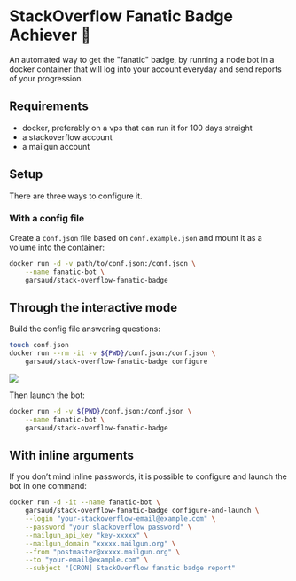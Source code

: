 # StackOverflow Fanatic Badge Achiever 🥇
An automated way to get the "fanatic" badge, by running a node bot in a docker
container that will log into your account everyday and send reports of your
progression.

## Requirements
- docker, preferably on a vps that can run it for 100 days straight
- a stackoverflow account
- a mailgun account

## Setup
There are three ways to configure it.

### With a config file
Create a `conf.json` file based on `conf.example.json` and mount it as a volume
into the container:

```bash
docker run -d -v path/to/conf.json:/conf.json \
    --name fanatic-bot \
    garsaud/stack-overflow-fanatic-badge
```

## Through the interactive mode
Build the config file answering questions:

```bash
touch conf.json
docker run --rm -it -v ${PWD}/conf.json:/conf.json \
    garsaud/stack-overflow-fanatic-badge configure
```

![](https://user-images.githubusercontent.com/3667366/54071538-1785ef00-426e-11e9-8d98-37b24778df0e.png)

Then launch the bot:

```bash
docker run -d -v ${PWD}/conf.json:/conf.json \
    --name fanatic-bot \
    garsaud/stack-overflow-fanatic-badge
```

## With inline arguments
If you don’t mind inline passwords, it is possible to configure and launch the bot in one command:

```bash
docker run -d -it --name fanatic-bot \
    garsaud/stack-overflow-fanatic-badge configure-and-launch \
    --login "your-stackoverflow-email@example.com" \
    --password "your slackoverflow password" \
    --mailgun_api_key "key-xxxxx" \
    --mailgun_domain "xxxxx.mailgun.org" \
    --from "postmaster@xxxxx.mailgun.org" \
    --to "your-email@example.com" \
    --subject "[CRON] StackOverflow fanatic badge report"
```
